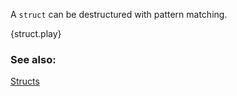 A `struct` can be destructured with pattern matching.

{struct.play}

### See also:

[Structs](/structs.html)
